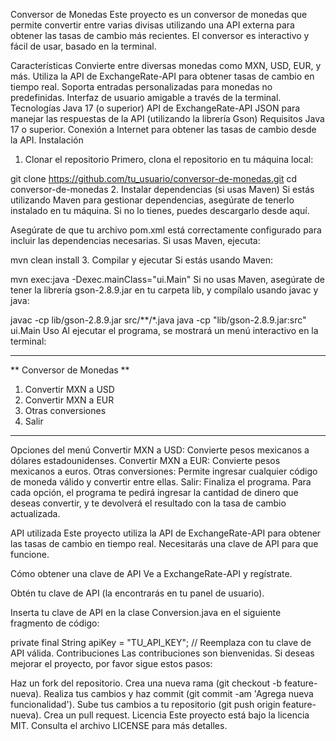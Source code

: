 Conversor de Monedas
Este proyecto es un conversor de monedas que permite convertir entre varias divisas utilizando una API externa para obtener las tasas de cambio más recientes. El conversor es interactivo y fácil de usar, basado en la terminal.

Características
Convierte entre diversas monedas como MXN, USD, EUR, y más.
Utiliza la API de ExchangeRate-API para obtener tasas de cambio en tiempo real.
Soporta entradas personalizadas para monedas no predefinidas.
Interfaz de usuario amigable a través de la terminal.
Tecnologías
Java 17 (o superior)
API de ExchangeRate-API
JSON para manejar las respuestas de la API (utilizando la librería Gson)
Requisitos
Java 17 o superior.
Conexión a Internet para obtener las tasas de cambio desde la API.
Instalación
1. Clonar el repositorio
Primero, clona el repositorio en tu máquina local:

git clone https://github.com/tu_usuario/conversor-de-monedas.git
cd conversor-de-monedas
2. Instalar dependencias (si usas Maven)
Si estás utilizando Maven para gestionar dependencias, asegúrate de tenerlo instalado en tu máquina. Si no lo tienes, puedes descargarlo desde aquí.

Asegúrate de que tu archivo pom.xml está correctamente configurado para incluir las dependencias necesarias. Si usas Maven, ejecuta:

mvn clean install
3. Compilar y ejecutar
Si estás usando Maven:

mvn exec:java -Dexec.mainClass="ui.Main"
Si no usas Maven, asegúrate de tener la librería gson-2.8.9.jar en tu carpeta lib, y compílalo usando javac y java:

javac -cp lib/gson-2.8.9.jar src/**/*.java
java -cp "lib/gson-2.8.9.jar:src" ui.Main
Uso
Al ejecutar el programa, se mostrará un menú interactivo en la terminal:

***********************
** Conversor de Monedas **
1) Convertir MXN a USD
2) Convertir MXN a EUR
3) Otras conversiones
4) Salir
***********************
Opciones del menú
Convertir MXN a USD: Convierte pesos mexicanos a dólares estadounidenses.
Convertir MXN a EUR: Convierte pesos mexicanos a euros.
Otras conversiones: Permite ingresar cualquier código de moneda válido y convertir entre ellas.
Salir: Finaliza el programa.
Para cada opción, el programa te pedirá ingresar la cantidad de dinero que deseas convertir, y te devolverá el resultado con la tasa de cambio actualizada.

API utilizada
Este proyecto utiliza la API de ExchangeRate-API para obtener las tasas de cambio en tiempo real. Necesitarás una clave de API para que funcione.

Cómo obtener una clave de API
Ve a ExchangeRate-API y regístrate.

Obtén tu clave de API (la encontrarás en tu panel de usuario).

Inserta tu clave de API en la clase Conversion.java en el siguiente fragmento de código:

private final String apiKey = "TU_API_KEY"; // Reemplaza con tu clave de API válida.
Contribuciones
Las contribuciones son bienvenidas. Si deseas mejorar el proyecto, por favor sigue estos pasos:

Haz un fork del repositorio.
Crea una nueva rama (git checkout -b feature-nueva).
Realiza tus cambios y haz commit (git commit -am 'Agrega nueva funcionalidad').
Sube tus cambios a tu repositorio (git push origin feature-nueva).
Crea un pull request.
Licencia
Este proyecto está bajo la licencia MIT. Consulta el archivo LICENSE para más detalles.